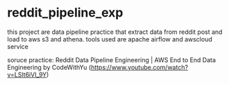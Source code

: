 # reddit_pipeline_exp
this project are data pipeline practice that extract data from reddit post and load to aws s3 and athena.
tools used are apache airflow and awscloud service

soruce practice: Reddit Data Pipeline Engineering | AWS End to End Data Engineering by CodeWithYu (https://www.youtube.com/watch?v=LSlt6iVI_9Y)

